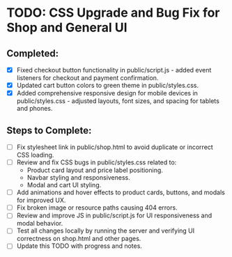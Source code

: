  # TODO: CSS Upgrade and Bug Fix for Shop and General UI

## Completed:
- [x] Fixed checkout button functionality in public/script.js - added event listeners for checkout and payment confirmation.
- [x] Updated cart button colors to green theme in public/styles.css.
- [x] Added comprehensive responsive design for mobile devices in public/styles.css - adjusted layouts, font sizes, and spacing for tablets and phones.

## Steps to Complete:
- [ ] Fix stylesheet link in public/shop.html to avoid duplicate or incorrect CSS loading.
- [ ] Review and fix CSS bugs in public/styles.css related to:
  - Product card layout and price label positioning.
  - Navbar styling and responsiveness.
  - Modal and cart UI styling.
- [ ] Add animations and hover effects to product cards, buttons, and modals for improved UX.
- [ ] Fix broken image or resource paths causing 404 errors.
- [ ] Review and improve JS in public/script.js for UI responsiveness and modal behavior.
- [ ] Test all changes locally by running the server and verifying UI correctness on shop.html and other pages.
- [ ] Update this TODO with progress and notes.
